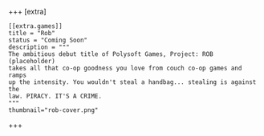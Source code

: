 +++
[extra]

    [[extra.games]]
    title = "Rob"
    status = "Coming Soon"
    description = """
    The ambitious debut title of Polysoft Games, Project: ROB (placeholder)
    takes all that co-op goodness you love from couch co-op games and ramps
    up the intensity. You wouldn't steal a handbag... stealing is against the
    law. PIRACY. IT'S A CRIME.
    """
    thumbnail="rob-cover.png"
+++
